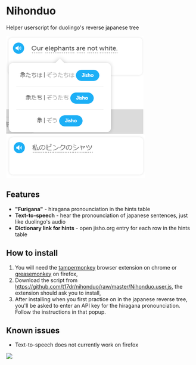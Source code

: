# Nihonduo
Helper userscript for duolingo's reverse japanese tree

![Furigana pronounciation, jisho dictionary](https://raw.githubusercontent.com/t17dr/nihonduo/master/furigana.png)
![Text to speech](https://raw.githubusercontent.com/t17dr/nihonduo/master/tts.png)

## Features
* **"Furigana"** - hiragana pronounciation in the hints table
* **Text-to-speech** - hear the pronounciation of japanese sentences, just like duolingo's audio
* **Dictionary link for hints** - open jisho.org entry for each row in the hints table

## How to install
1. You will need the [tampermonkey](https://chrome.google.com/webstore/detail/tampermonkey/dhdgffkkebhmkfjojejmpbldmpobfkfo)
browser extension on chrome or [greasemonkey](https://addons.mozilla.org/cs/firefox/addon/greasemonkey/) on firefox,
2. Download the script from https://github.com/t17dr/nihonduo/raw/master/Nihonduo.user.js, the extension should ask you to install,
3. After installing when you first practice on in the japanese reverse tree, you'll be asked to enter an API key for the
hiragana pronounciation. Follow the instructions in that popup.

## Known issues
* Text-to-speech does not currently work on firefox

[<img src="http://u.xgoo.jp/img/sgoo.png" width="250">](http://www.goo.ne.jp/)
